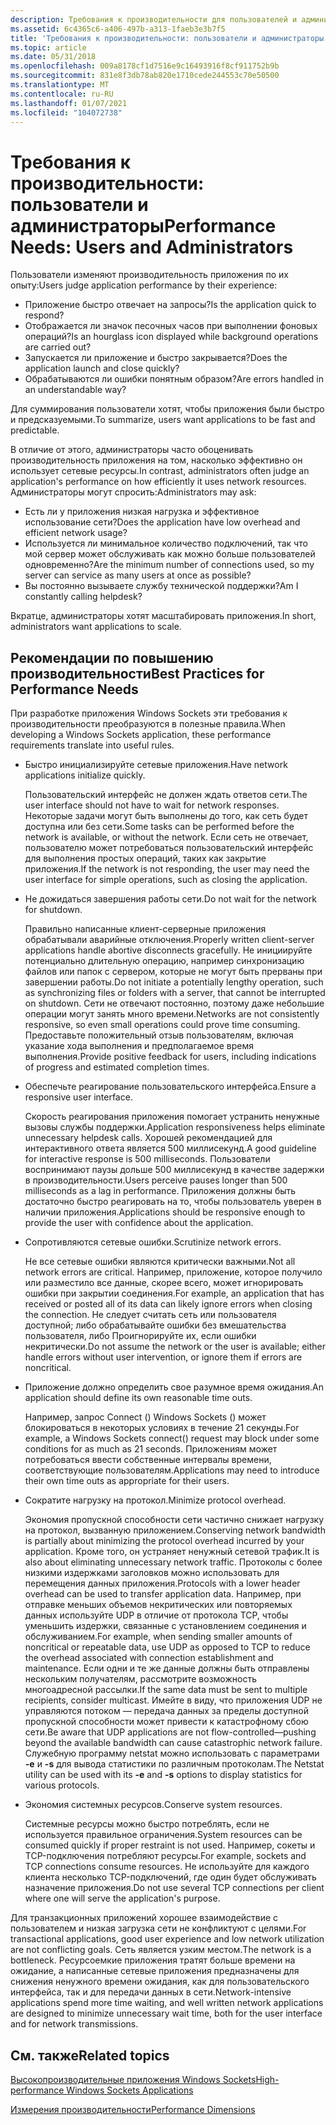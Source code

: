 ```yaml
---
description: Требования к производительности для пользователей и администраторов приложений Windows Sockets (Winsock).
ms.assetid: 6c4365c6-a406-497b-a313-1faeb3e3b7f5
title: 'Требования к производительности: пользователи и администраторы'
ms.topic: article
ms.date: 05/31/2018
ms.openlocfilehash: 009a8178cf1d7516e9c16493916f8cf911752b9b
ms.sourcegitcommit: 831e8f3db78ab820e1710cede244553c70e50500
ms.translationtype: MT
ms.contentlocale: ru-RU
ms.lasthandoff: 01/07/2021
ms.locfileid: "104072738"
---
```

# <a name="performance-needs-users-and-administrators"></a><span data-ttu-id="d392f-103">Требования к производительности: пользователи и администраторы</span><span class="sxs-lookup"><span data-stu-id="d392f-103">Performance Needs: Users and Administrators</span></span>

<span data-ttu-id="d392f-104">Пользователи изменяют производительность приложения по их опыту:</span><span class="sxs-lookup"><span data-stu-id="d392f-104">Users judge application performance by their experience:</span></span>

-   <span data-ttu-id="d392f-105">Приложение быстро отвечает на запросы?</span><span class="sxs-lookup"><span data-stu-id="d392f-105">Is the application quick to respond?</span></span>
-   <span data-ttu-id="d392f-106">Отображается ли значок песочных часов при выполнении фоновых операций?</span><span class="sxs-lookup"><span data-stu-id="d392f-106">Is an hourglass icon displayed while background operations are carried out?</span></span>
-   <span data-ttu-id="d392f-107">Запускается ли приложение и быстро закрывается?</span><span class="sxs-lookup"><span data-stu-id="d392f-107">Does the application launch and close quickly?</span></span>
-   <span data-ttu-id="d392f-108">Обрабатываются ли ошибки понятным образом?</span><span class="sxs-lookup"><span data-stu-id="d392f-108">Are errors handled in an understandable way?</span></span>

<span data-ttu-id="d392f-109">Для суммирования пользователи хотят, чтобы приложения были быстро и предсказуемыми.</span><span class="sxs-lookup"><span data-stu-id="d392f-109">To summarize, users want applications to be fast and predictable.</span></span>

<span data-ttu-id="d392f-110">В отличие от этого, администраторы часто обоценивать производительность приложения на том, насколько эффективно он использует сетевые ресурсы.</span><span class="sxs-lookup"><span data-stu-id="d392f-110">In contrast, administrators often judge an application's performance on how efficiently it uses network resources.</span></span> <span data-ttu-id="d392f-111">Администраторы могут спросить:</span><span class="sxs-lookup"><span data-stu-id="d392f-111">Administrators may ask:</span></span>

-   <span data-ttu-id="d392f-112">Есть ли у приложения низкая нагрузка и эффективное использование сети?</span><span class="sxs-lookup"><span data-stu-id="d392f-112">Does the application have low overhead and efficient network usage?</span></span>
-   <span data-ttu-id="d392f-113">Используется ли минимальное количество подключений, так что мой сервер может обслуживать как можно больше пользователей одновременно?</span><span class="sxs-lookup"><span data-stu-id="d392f-113">Are the minimum number of connections used, so my server can service as many users at once as possible?</span></span>
-   <span data-ttu-id="d392f-114">Вы постоянно вызываете службу технической поддержки?</span><span class="sxs-lookup"><span data-stu-id="d392f-114">Am I constantly calling helpdesk?</span></span>

<span data-ttu-id="d392f-115">Вкратце, администраторы хотят масштабировать приложения.</span><span class="sxs-lookup"><span data-stu-id="d392f-115">In short, administrators want applications to scale.</span></span>

## <a name="best-practices-for-performance-needs"></a><span data-ttu-id="d392f-116">Рекомендации по повышению производительности</span><span class="sxs-lookup"><span data-stu-id="d392f-116">Best Practices for Performance Needs</span></span>

<span data-ttu-id="d392f-117">При разработке приложения Windows Sockets эти требования к производительности преобразуются в полезные правила.</span><span class="sxs-lookup"><span data-stu-id="d392f-117">When developing a Windows Sockets application, these performance requirements translate into useful rules.</span></span>

-   <span data-ttu-id="d392f-118">Быстро инициализируйте сетевые приложения.</span><span class="sxs-lookup"><span data-stu-id="d392f-118">Have network applications initialize quickly.</span></span>

    <span data-ttu-id="d392f-119">Пользовательский интерфейс не должен ждать ответов сети.</span><span class="sxs-lookup"><span data-stu-id="d392f-119">The user interface should not have to wait for network responses.</span></span> <span data-ttu-id="d392f-120">Некоторые задачи могут быть выполнены до того, как сеть будет доступна или без сети.</span><span class="sxs-lookup"><span data-stu-id="d392f-120">Some tasks can be performed before the network is available, or without the network.</span></span> <span data-ttu-id="d392f-121">Если сеть не отвечает, пользователю может потребоваться пользовательский интерфейс для выполнения простых операций, таких как закрытие приложения.</span><span class="sxs-lookup"><span data-stu-id="d392f-121">If the network is not responding, the user may need the user interface for simple operations, such as closing the application.</span></span>

-   <span data-ttu-id="d392f-122">Не дожидаться завершения работы сети.</span><span class="sxs-lookup"><span data-stu-id="d392f-122">Do not wait for the network for shutdown.</span></span>

    <span data-ttu-id="d392f-123">Правильно написанные клиент-серверные приложения обрабатывали аварийные отключения.</span><span class="sxs-lookup"><span data-stu-id="d392f-123">Properly written client-server applications handle abortive disconnects gracefully.</span></span> <span data-ttu-id="d392f-124">Не инициируйте потенциально длительную операцию, например синхронизацию файлов или папок с сервером, которые не могут быть прерваны при завершении работы.</span><span class="sxs-lookup"><span data-stu-id="d392f-124">Do not initiate a potentially lengthy operation, such as synchronizing files or folders with a server, that cannot be interrupted on shutdown.</span></span> <span data-ttu-id="d392f-125">Сети не отвечают постоянно, поэтому даже небольшие операции могут занять много времени.</span><span class="sxs-lookup"><span data-stu-id="d392f-125">Networks are not consistently responsive, so even small operations could prove time consuming.</span></span> <span data-ttu-id="d392f-126">Предоставьте положительный отзыв пользователям, включая указание хода выполнения и предполагаемое время выполнения.</span><span class="sxs-lookup"><span data-stu-id="d392f-126">Provide positive feedback for users, including indications of progress and estimated completion times.</span></span>

-   <span data-ttu-id="d392f-127">Обеспечьте реагирование пользовательского интерфейса.</span><span class="sxs-lookup"><span data-stu-id="d392f-127">Ensure a responsive user interface.</span></span>

    <span data-ttu-id="d392f-128">Скорость реагирования приложения помогает устранить ненужные вызовы службы поддержки.</span><span class="sxs-lookup"><span data-stu-id="d392f-128">Application responsiveness helps eliminate unnecessary helpdesk calls.</span></span> <span data-ttu-id="d392f-129">Хорошей рекомендацией для интерактивного ответа является 500 миллисекунд.</span><span class="sxs-lookup"><span data-stu-id="d392f-129">A good guideline for interactive response is 500 milliseconds.</span></span> <span data-ttu-id="d392f-130">Пользователи воспринимают паузы дольше 500 миллисекунд в качестве задержки в производительности.</span><span class="sxs-lookup"><span data-stu-id="d392f-130">Users perceive pauses longer than 500 milliseconds as a lag in performance.</span></span> <span data-ttu-id="d392f-131">Приложения должны быть достаточно быстро реагировать на то, чтобы пользователь уверен в наличии приложения.</span><span class="sxs-lookup"><span data-stu-id="d392f-131">Applications should be responsive enough to provide the user with confidence about the application.</span></span>

-   <span data-ttu-id="d392f-132">Сопротивляются сетевые ошибки.</span><span class="sxs-lookup"><span data-stu-id="d392f-132">Scrutinize network errors.</span></span>

    <span data-ttu-id="d392f-133">Не все сетевые ошибки являются критически важными.</span><span class="sxs-lookup"><span data-stu-id="d392f-133">Not all network errors are critical.</span></span> <span data-ttu-id="d392f-134">Например, приложение, которое получило или разместило все данные, скорее всего, может игнорировать ошибки при закрытии соединения.</span><span class="sxs-lookup"><span data-stu-id="d392f-134">For example, an application that has received or posted all of its data can likely ignore errors when closing the connection.</span></span> <span data-ttu-id="d392f-135">Не следует считать сеть или пользователя доступной; либо обрабатывайте ошибки без вмешательства пользователя, либо Проигнорируйте их, если ошибки некритически.</span><span class="sxs-lookup"><span data-stu-id="d392f-135">Do not assume the network or the user is available; either handle errors without user intervention, or ignore them if errors are noncritical.</span></span>

-   <span data-ttu-id="d392f-136">Приложение должно определить свое разумное время ожидания.</span><span class="sxs-lookup"><span data-stu-id="d392f-136">An application should define its own reasonable time outs.</span></span>

    <span data-ttu-id="d392f-137">Например, запрос Connect () Windows Sockets () может блокироваться в некоторых условиях в течение 21 секунды.</span><span class="sxs-lookup"><span data-stu-id="d392f-137">For example, a Windows Sockets connect() request may block under some conditions for as much as 21 seconds.</span></span> <span data-ttu-id="d392f-138">Приложениям может потребоваться ввести собственные интервалы времени, соответствующие пользователям.</span><span class="sxs-lookup"><span data-stu-id="d392f-138">Applications may need to introduce their own time outs as appropriate for their users.</span></span>

-   <span data-ttu-id="d392f-139">Сократите нагрузку на протокол.</span><span class="sxs-lookup"><span data-stu-id="d392f-139">Minimize protocol overhead.</span></span>

    <span data-ttu-id="d392f-140">Экономия пропускной способности сети частично снижает нагрузку на протокол, вызванную приложением.</span><span class="sxs-lookup"><span data-stu-id="d392f-140">Conserving network bandwidth is partially about minimizing the protocol overhead incurred by your application.</span></span> <span data-ttu-id="d392f-141">Кроме того, он устраняет ненужный сетевой трафик.</span><span class="sxs-lookup"><span data-stu-id="d392f-141">It is also about eliminating unnecessary network traffic.</span></span> <span data-ttu-id="d392f-142">Протоколы с более низкими издержками заголовков можно использовать для перемещения данных приложения.</span><span class="sxs-lookup"><span data-stu-id="d392f-142">Protocols with a lower header overhead can be used to transfer application data.</span></span> <span data-ttu-id="d392f-143">Например, при отправке меньших объемов некритических или повторяемых данных используйте UDP в отличие от протокола TCP, чтобы уменьшить издержки, связанные с установлением соединения и обслуживанием.</span><span class="sxs-lookup"><span data-stu-id="d392f-143">For example, when sending smaller amounts of noncritical or repeatable data, use UDP as opposed to TCP to reduce the overhead associated with connection establishment and maintenance.</span></span> <span data-ttu-id="d392f-144">Если одни и те же данные должны быть отправлены нескольким получателям, рассмотрите возможность многоадресной рассылки.</span><span class="sxs-lookup"><span data-stu-id="d392f-144">If the same data must be sent to multiple recipients, consider multicast.</span></span> <span data-ttu-id="d392f-145">Имейте в виду, что приложения UDP не управляются потоком — передача данных за пределы доступной пропускной способности может привести к катастрофному сбою сети.</span><span class="sxs-lookup"><span data-stu-id="d392f-145">Be aware that UDP applications are not flow-controlled—pushing beyond the available bandwidth can cause catastrophic network failure.</span></span> <span data-ttu-id="d392f-146">Служебную программу netstat можно использовать с параметрами **-e** и **-s** для вывода статистики по различным протоколам.</span><span class="sxs-lookup"><span data-stu-id="d392f-146">The Netstat utility can be used with its **-e** and **-s** options to display statistics for various protocols.</span></span>

-   <span data-ttu-id="d392f-147">Экономия системных ресурсов.</span><span class="sxs-lookup"><span data-stu-id="d392f-147">Conserve system resources.</span></span>

    <span data-ttu-id="d392f-148">Системные ресурсы можно быстро потреблять, если не используется правильное ограничения.</span><span class="sxs-lookup"><span data-stu-id="d392f-148">System resources can be consumed quickly if proper restraint is not used.</span></span> <span data-ttu-id="d392f-149">Например, сокеты и TCP-подключения потребляют ресурсы.</span><span class="sxs-lookup"><span data-stu-id="d392f-149">For example, sockets and TCP connections consume resources.</span></span> <span data-ttu-id="d392f-150">Не используйте для каждого клиента несколько TCP-подключений, где один будет обслуживать назначение приложения.</span><span class="sxs-lookup"><span data-stu-id="d392f-150">Do not use several TCP connections per client where one will serve the application's purpose.</span></span>

<span data-ttu-id="d392f-151">Для транзакционных приложений хорошее взаимодействие с пользователем и низкая загрузка сети не конфликтуют с целями.</span><span class="sxs-lookup"><span data-stu-id="d392f-151">For transactional applications, good user experience and low network utilization are not conflicting goals.</span></span> <span data-ttu-id="d392f-152">Сеть является узким местом.</span><span class="sxs-lookup"><span data-stu-id="d392f-152">The network is a bottleneck.</span></span> <span data-ttu-id="d392f-153">Ресурсоемкие приложения тратят больше времени на ожидание, а написанные сетевые приложения предназначены для снижения ненужного времени ожидания, как для пользовательского интерфейса, так и для передачи данных в сети.</span><span class="sxs-lookup"><span data-stu-id="d392f-153">Network-intensive applications spend more time waiting, and well written network applications are designed to minimize unnecessary wait time, both for the user interface and for network transmissions.</span></span>

## <a name="related-topics"></a><span data-ttu-id="d392f-154">См. также</span><span class="sxs-lookup"><span data-stu-id="d392f-154">Related topics</span></span>

<dl> <dt>

[<span data-ttu-id="d392f-155">Высокопроизводительные приложения Windows Sockets</span><span class="sxs-lookup"><span data-stu-id="d392f-155">High-performance Windows Sockets Applications</span></span>](high-performance-windows-sockets-applications-2.md)
</dt> <dt>

[<span data-ttu-id="d392f-156">Измерения производительности</span><span class="sxs-lookup"><span data-stu-id="d392f-156">Performance Dimensions</span></span>](performance-dimensions-2.md)
</dt> </dl>

 

 




